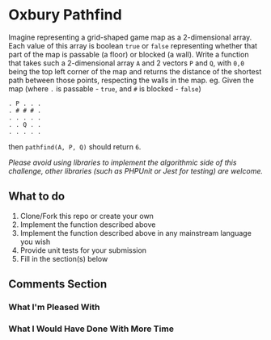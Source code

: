 # Oxbury Pathfind
Imagine representing a grid-shaped game map as a 2-dimensional array. Each value of this array is
boolean `true` or `false` representing whether that part of the map is passable (a floor) or blocked
(a wall).
Write a function that takes such a 2-dimensional array `A` and 2 vectors `P` and `Q`, with `0,0` being the top left corner of the map and returns the distance of the shortest path between those points, respecting the walls in the map.
eg. Given the map (where `.` is passable - `true`, and `#` is blocked - `false`)
```
. P . . .
. # # # .
. . . . .
. . Q . .
. . . . .
```

then `pathfind(A, P, Q)` should return `6`.

_Please avoid using libraries to implement the algorithmic side of this challenge, other libraries (such as PHPUnit or Jest for testing) are welcome._

## What to do

1. Clone/Fork this repo or create your own
2. Implement the function described above
2. Implement the function described above in any mainstream language you wish
3. Provide unit tests for your submission
4. Fill in the section(s) below

## Comments Section
<!---
Please fill in the sections below after you complete the challenge.
--->
### What I'm Pleased With
### What I Would Have Done With More Time
